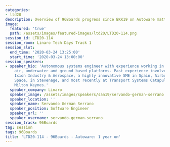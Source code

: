 ```yaml
---
categories:
- ltd20
description: Overview of 96Boards progress since BKK19 on Autoware matters
image:
  featured: 'true'
  path: /assets/images/featured-images/ltd20/LTD20-114.png
session_id: LTD20-114
session_room: Linaro Tech Days Track 1
session_slot:
  end_time: '2020-03-24 13:25:00'
  start_time: '2020-03-24 13:00:00'
session_speakers:
- speaker_bio: 'Autonomous systems engineer with experience working in different domains:
    air, underwater and ground based platforms. Past experience involves working at
    Ixion Industry & Aerospace, a highly innovative SME in Spain, Airbus Defence and
    Space, in Stevenage, and most recently at Transport Systems Catapult, based in
    Milton Keynes.'
  speaker_company: Linaro
  speaker_image: /assets/images/speakers/san19/servando-german-serrano.jpg
  speaker_location: ''
  speaker_name: Servando German Serrano
  speaker_position: Software Engineer
  speaker_url: ''
  speaker_username: servando.german.serrano
session_track: 96Boards
tag: session
tags: 96Boards
title: 'LTD20-114 - 96Boards - Autoware: 1 year on'
---
```

